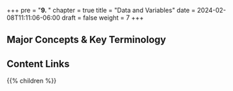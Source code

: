 +++
pre = "<b>9. </b>"
chapter = true
title = "Data and Variables"
date = 2024-02-08T11:11:06-06:00
draft = false
weight = 7
+++

## Major Concepts & Key Terminology

## Content Links

{{% children %}}
